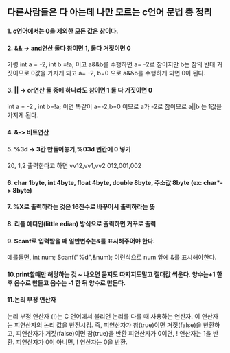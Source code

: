 ## 다른사람들은 다 아는데 나만 모르는 c언어 문법 총 정리

#### 1. c언어에서는 0을 제외한 모든 값은 참이다.

#### 2. && -> and연산 둘다 참이면 1, 둘다 거짓이면 0  
가령 int a = -2, int b =!a; 이고 a&&b를 수행하면 a= -2로 참이지만 b는 참의 반대 거짓이므로 0값을 가지게 되고 a= -2, b=0 으로 a&&b를 수행하게 되면 0이 된다.

#### 3. || -> or연산 둘 중에 하나라도 참이면 1 둘 다 거짓이면 0
int a = -2 , int b=!a; 이면 똑같이 a=-2,b=0 이므로 a가 -2로 참이므로 a||b 는 1값을 가지게 된다.

#### 4. &-> 비트연산

#### 5. %3d -> 3칸 만들어놓기,%03d 빈칸에 0 넣기
20, 1,2 출력한다고 하면 vv12,vv1,vv2 012,001,002

#### 6. char 1byte, int 4byte, float 4byte, double 8byte, 주소값 8byte (ex: char*-> 8byte)

#### 7. %X로 출력하라는 것은 16진수로 바꾸어서 출력하라는 뜻

#### 8. 리틀 에디안(little edian) 방식으로 출력하면 거꾸로 출력

#### 9. Scanf로 입력받을 때 일반변수는&를 표시해주어야 한다.
예를들면, int num; Scanf("%d",&num); 이런식으로 num 앞에 &를 표시해야한다.

#### 10.print할떄만 해당하는 것 ~ 나오면 묻지도 따지지도말고 절대값 씌운다. 양수는+1 한 후 음수로 만들고 음수는 -1 한 뒤 양수로 만든다.

#### 11.논리 부정 연산자
논리 부정 연산자 (!)는 C 언어에서 불리언 논리를 다룰 때 사용하는 연산자. 이 연산자는 피연산자의 논리 값을 반전시킴. 즉, 피연산자가 참(true)이면 거짓(false)을 반환하고, 피연산자가 거짓(false)이면 참(true)을 반환
피연산자가 0이면, ! 연산자는 1을 반환.
피연산자가 0이 아니면, ! 연산자는 0을 반환.

